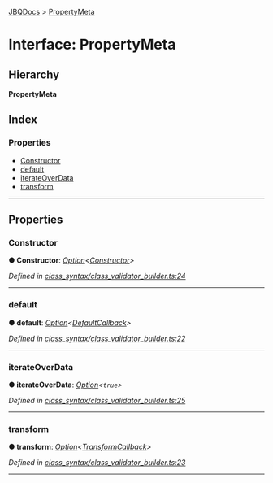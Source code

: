 [JBQDocs](../README.md) > [PropertyMeta](../interfaces/propertymeta.md)

# Interface: PropertyMeta

## Hierarchy

**PropertyMeta**

## Index

### Properties

* [Constructor](propertymeta.md#constructor)
* [default](propertymeta.md#default)
* [iterateOverData](propertymeta.md#iterateoverdata)
* [transform](propertymeta.md#transform)

---

## Properties

<a id="constructor"></a>

###  Constructor

**● Constructor**: *[Option](../#option)<[Constructor](constructor.md)>*

*Defined in [class_syntax/class_validator_builder.ts:24](https://github.com/krnik/vjs-validator/blob/0be452f/src/class_syntax/class_validator_builder.ts#L24)*

___
<a id="default"></a>

###  default

**● default**: *[Option](../#option)<[DefaultCallback](../#defaultcallback)>*

*Defined in [class_syntax/class_validator_builder.ts:22](https://github.com/krnik/vjs-validator/blob/0be452f/src/class_syntax/class_validator_builder.ts#L22)*

___
<a id="iterateoverdata"></a>

###  iterateOverData

**● iterateOverData**: *[Option](../#option)<`true`>*

*Defined in [class_syntax/class_validator_builder.ts:25](https://github.com/krnik/vjs-validator/blob/0be452f/src/class_syntax/class_validator_builder.ts#L25)*

___
<a id="transform"></a>

###  transform

**● transform**: *[Option](../#option)<[TransformCallback](../#transformcallback)>*

*Defined in [class_syntax/class_validator_builder.ts:23](https://github.com/krnik/vjs-validator/blob/0be452f/src/class_syntax/class_validator_builder.ts#L23)*

___

